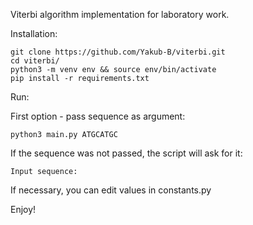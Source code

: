 Viterbi algorithm implementation for laboratory work.

Installation:
```shell
git clone https://github.com/Yakub-B/viterbi.git
cd viterbi/
python3 -m venv env && source env/bin/activate
pip install -r requirements.txt
```
Run:

First option - pass sequence as argument:
```shell
python3 main.py ATGCATGC
```
If the sequence was not passed, the script will ask for it:
```shell
Input sequence: 
```
If necessary, you can edit values in constants.py

Enjoy!